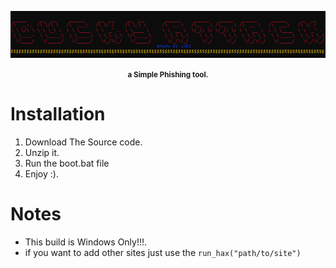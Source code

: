 ![Img](https://github.com/u7k1/DuckyAttack/blob/main/img.png?raw=true)
<p align="center"><b><small>a Simple Phishing tool.</small></b></p>

# Installation

1. Download The Source code.
2. Unzip it.
3. Run the boot.bat file
4. Enjoy :).

# Notes

* This build is Windows Only!!!.
* if you want to add other sites just use the ```run_hax("path/to/site")```
